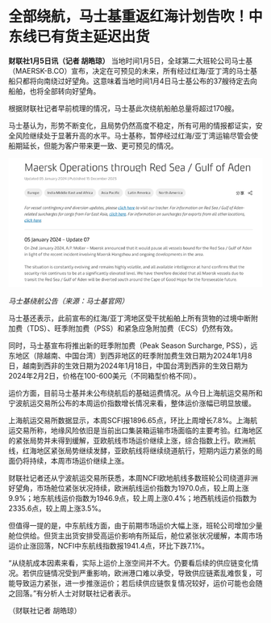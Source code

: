 # 全部绕航，马士基重返红海计划告吹！中东线已有货主延迟出货

**财联社1月5日讯（记者 胡皓琼）**
当地时间1月5日，全球第二大班轮公司马士基（MAERSK-B.CO）宣布，决定在可预见的未来，所有经过红海/亚丁湾的马士基船只都将向南绕过好望角。这意味着当地时间1月4日马士基公布的37艘待定去向船舶，也将全部转向好望角。

根据财联社记者早前梳理的情况，马士基此次绕航船舶总量将超过170艘。

马士基认为，形势不断变化，且局势仍然高度不稳定，所有可用的情报都证实，安全风险继续处于显著升高的水平。马士基称，暂停经过红海/亚丁湾运输尽管会使船期延长，但能为客户带来更一致、更可预见的情况。

![4663fb7d94cecbcfe3b31823764574e6.jpg](https://raw.githubusercontent.com/qqhsx/qqnews_image/main/2024/01/05/全部绕航，马士基重返红海计划告吹！中东线已有货主延迟出货/4663fb7d94cecbcfe3b31823764574e6.jpg)

_马士基绕航公告（来源：马士基官网）_

马士基还表示，此前宣布的红海/亚丁湾地区受干扰船舶上所有货物的过境中断附加费（TDS）、旺季附加费（PSS）和紧急应急附加费（ECS）仍然有效。

同时，马士基宣布将推出新的旺季附加费（Peak Season Surcharge,
PSS），远东地区（除越南、中国台湾）到西非地区的旺季附加费生效日期为2024年1月8日，越南到西非的生效日期为2024年1月18日，中国台湾到西非的生效日期为2024年2月2日，价格在100-600美元（不同箱型价格不同）。

运价方面，目前马士基并未公布绕航后的基础运费情况。从今日上海航运交易所和宁波航运交易所公布的本周运价指数增长情况来看，整体运价涨幅已明显放缓。

上海航运交易所数据显示，本周SCFI报1896.65点，环比上周增长7.8%。上海航运交易所称，地缘风险依旧是当前出口集装箱运输市场面临的主要考验。红海地区的紧张局势并未得到缓解，亚欧航线市场运价继续上涨，综合指数上行。欧洲航线，红海地区紧张局势继续发酵，亚欧航线将继续绕道航行，短期内运力紧张的局面仍将持续，本周市场运价继续上涨。

财联社记者还从宁波航运交易所获悉，本周NCFI欧地航线多数班轮公司绕道非洲好望角，市场舱位紧张状况持续，欧洲航线运价指数为1970.0点，较上周上涨9.9%；地东航线运价指数为1946.9点，较上周上涨0.4%；地西航线运价指数为2335.6点，较上周上涨3.5%。

但值得一提的是，中东航线方面，由于前期市场运价大幅上涨，班轮公司增加少量舱位供给。但货主出货安排受高运价影响有所延后，舱位紧张状况缓解，本周市场运价止涨回落，NCFI中东航线指数报1941.4点，环比下跌7.1%。

“从绕航成本因素来看，实际上运价上涨空间并不大。仍要看后续的供应链变化情况。若供应链情况受到严重影响，欧洲港口难以承受，导致供应链紊乱难恢复，可能导致运力紧张，进一步推涨运价；若后续供应链恢复情况较好，运价可能也会随之回落。”有分析人士对财联社记者表示。

（财联社记者 胡皓琼）

